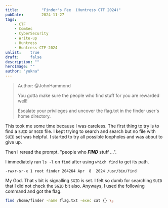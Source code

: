 ```yaml
---
title:          "Finder's Fee  (Huntress CTF 2024)"
pubDate:        2024-11-27
tags:
    - CTF
    - ComSec
    - CyberSecurity
    - Write-up
    - Huntress
    - Huntress-CTF-2024
unlist:    true
draft:     false
description: ""
heroImage: ""
author: "yukna"
---
```


> Author: @JohnHammond
> 
> You gotta make sure the people who find stuff for you are rewarded well!
> 
> Escalate your privileges and uncover the flag.txt in the finder user's home directory.

This took me some time because I was careless. The first thing to try is to find a `SUID` or `SGID` file. I kept trying to search and search but no file with `SUID` set was helpful. I started to try all possible loopholes and was about to give up.

Then I reread the prompt. "people who ***FIND*** stuff ...".

I immediately ran `ls -l` on `find` after using `which find` to get its path.

```
-rwxr-sr-x 1 root finder 204264 Apr  8  2024 /usr/bin/find
```

My God. That `s` bit is signalling `SGID` is set. I felt so dumb for searching `SUID` that I did not check the `SGID` bit also. Anyways, I used the following command and got the flag.

```sh
find /home/finder -name flag.txt -exec cat {} \;
```

